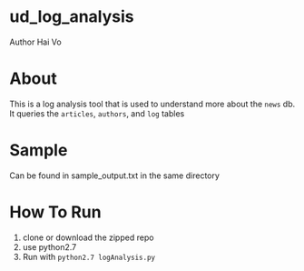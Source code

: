 # ud_log_analysis
Author Hai Vo

# About
This is a log analysis tool that is used to understand more about the `news`
db. It queries the `articles`, `authors`, and `log` tables

# Sample
Can be found in sample_output.txt in the same directory

# How To Run
1. clone or download the zipped repo
2. use python2.7
3. Run with `python2.7 logAnalysis.py`
